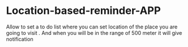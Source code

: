 # Location-based-reminder-APP
Allow to set a to do list where you can set location of the place you are going to visit . And when you will be in the range of 500 meter it will give notification
